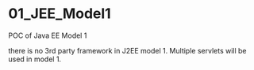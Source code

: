 01_JEE_Model1
=============

POC of Java EE Model 1


there is no 3rd party framework in J2EE model 1. Multiple servlets will be used in model 1.
